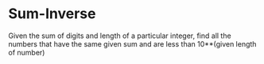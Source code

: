 # Sum-Inverse
Given the sum of digits and length of a particular integer, find all the numbers that have the same given sum and are less than 10**(given length of number)
